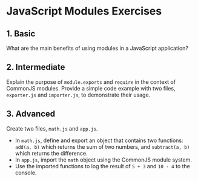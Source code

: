 # JavaScript Modules Exercises

## 1. Basic
What are the main benefits of using modules in a JavaScript application?

## 2. Intermediate
Explain the purpose of `module.exports` and `require` in the context of CommonJS modules. Provide a simple code example with two files, `exporter.js` and `importer.js`, to demonstrate their usage.

## 3. Advanced
Create two files, `math.js` and `app.js`.

- In `math.js`, define and export an object that contains two functions: `add(a, b)` which returns the sum of two numbers, and `subtract(a, b)` which returns the difference.
- In `app.js`, import the `math` object using the CommonJS module system.
- Use the imported functions to log the result of `5 + 3` and `10 - 4` to the console.